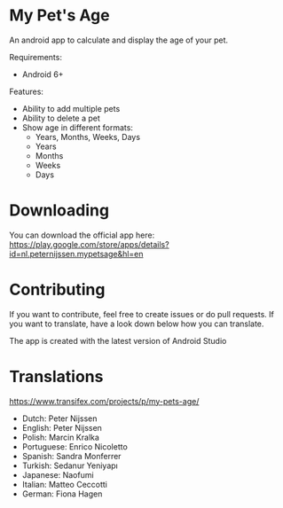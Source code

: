 My Pet's Age
=========

An android app to calculate and display the age of your pet.

Requirements:
- Android 6+

Features:
- Ability to add multiple pets
- Ability to delete a pet
- Show age in different formats:
  - Years, Months, Weeks, Days
  - Years
  - Months
  - Weeks
  - Days

Downloading
=========
You can download the official app here:
https://play.google.com/store/apps/details?id=nl.peternijssen.mypetsage&hl=en

Contributing
=========

If you want to contribute, feel free to create issues or do pull requests.
If you want to translate, have a look down below how you can translate.

The app is created with the latest version of Android Studio


Translations
=========

https://www.transifex.com/projects/p/my-pets-age/

- Dutch: Peter Nijssen
- English: Peter Nijssen
- Polish: Marcin Kralka
- Portuguese: Enrico Nicoletto
- Spanish: Sandra Monferrer
- Turkish: Sedanur Yeniyapı
- Japanese: Naofumi
- Italian: Matteo Ceccotti
- German: Fiona Hagen



